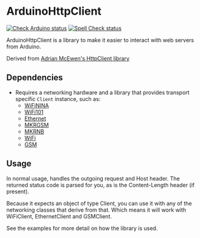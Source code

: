# ArduinoHttpClient

[![Check Arduino status](https://github.com/arduino-libraries/ArduinoHttpClient/actions/workflows/check-arduino.yml/badge.svg)](https://github.com/arduino-libraries/ArduinoHttpClient/actions/workflows/check-arduino.yml)
[![Spell Check status](https://github.com/arduino-libraries/ArduinoHttpClient/actions/workflows/spell-check.yml/badge.svg)](https://github.com/arduino-libraries/ArduinoHttpClient/actions/workflows/spell-check.yml)

ArduinoHttpClient is a library to make it easier to interact with web servers from Arduino.

Derived from [Adrian McEwen's HttpClient library](https://github.com/amcewen/HttpClient)

## Dependencies

- Requires a networking hardware and a library that provides transport specific `Client` instance, such as:
  - [WiFiNINA](https://github.com/arduino-libraries/WiFiNINA)
  - [WiFi101](https://github.com/arduino-libraries/WiFi101)
  - [Ethernet](https://github.com/arduino-libraries/Ethernet)
  - [MKRGSM](https://github.com/arduino-libraries/MKRGSM)
  - [MKRNB](https://github.com/arduino-libraries/MKRNB)
  - [WiFi](https://github.com/arduino-libraries/WiFi)
  - [GSM](https://github.com/arduino-libraries/GSM)

## Usage

In normal usage, handles the outgoing request and Host header.  The returned status code is parsed for you, as is the Content-Length header (if present).

Because it expects an object of type Client, you can use it with any of the networking classes that derive from that.  Which means it will work with WiFiClient, EthernetClient and GSMClient.

See the examples for more detail on how the library is used.

